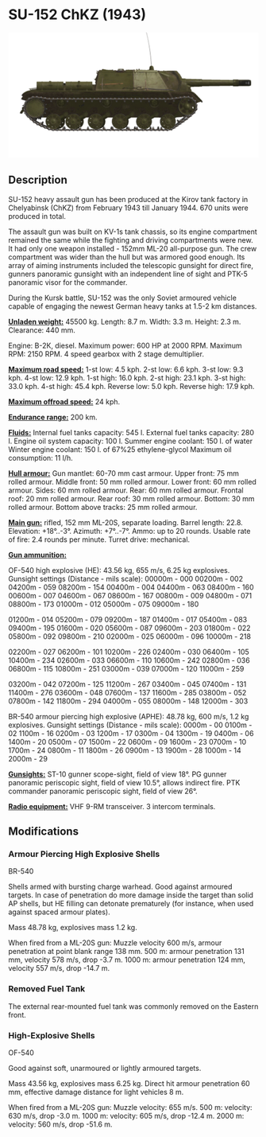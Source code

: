 # SU-152 ChKZ (1943)

![_su152](../images/_su152.png)

## Description

SU-152 heavy assault gun has been produced at the Kirov tank factory in Chelyabinsk (ChKZ) from February 1943 till January 1944. 670 units were produced in total. 

The assault gun was built on KV-1s tank chassis, so its engine compartment remained the same while the fighting and driving compartments were new. It had only one weapon installed - 152mm ML-20 all-purpose gun. The crew compartment was wider than the hull but was armored good enough. Its array of aiming instruments included the telescopic gunsight for direct fire, gunners panoramic gunsight with an independent line of sight and PTK-5 panoramic visor for the commander.

During the Kursk battle, SU-152 was the only Soviet armoured vehicle capable of engaging the newest German heavy tanks at 1.5-2 km distances.

<b><u>Unladen weight:</u></b> 45500 kg.
Length: 8.7 m.
Width: 3.3 m.
Height: 2.3 m.
Clearance: 440 mm.

Engine: В-2К, diesel.
Maximum power: 600 HP at 2000 RPM.
Maximum RPM: 2150 RPM.
4 speed gearbox with 2 stage demultiplier.

<b><u>Maximum road speed:</u></b>
1-st low: 4.5 kph.
2-st low: 6.6 kph.
3-st low: 9.3 kph.
4-st low: 12.9 kph.
1-st high: 16.0 kph.
2-st high: 23.1 kph.
3-st high: 33.0 kph.
4-st high: 45.4 kph.
Reverse low: 5.0 kph.
Reverse high: 17.9 kph.

<b><u>Maximum offroad speed:</u></b> 24 kph.

<b><u>Endurance range:</u></b> 200 km.

<b><u>Fluids:</u></b>
Internal fuel tanks capacity: 545 l.
External fuel tanks capacity: 280 l.
Engine oil system capacity: 100 l.
Summer engine coolant: 150 l. of water
Winter engine coolant: 150 l. of 67%25 ethylene-glycol
Maximum oil consumption: 11 l/h.

<b><u>Hull armour:</u></b>
Gun mantlet: 60-70 mm cast armour.
Upper front: 75 mm rolled armour.
Middle front: 50 mm rolled armour.
Lower front: 60 mm rolled armour.
Sides: 60 mm rolled armour.
Rear: 60 mm rolled armour.
Frontal roof: 20 mm rolled armour.
Rear roof: 30 mm rolled armour.
Bottom: 30 mm rolled armour.
Bottom above tracks: 25 mm rolled armour.

<b><u>Main gun:</u></b> rifled, 152 mm ML-20S, separate loading.
Barrel length: 22.8.
Elevation: +18°..-3°.
Azimuth: +7°..-7°.
Ammo: up to 20 rounds.
Usable rate of fire: 2.4 rounds per minute.
Turret drive: mechanical.

<b><u>Gun ammunition:</u></b> 

OF-540 high explosive (HE): 43.56 kg, 655 m/s, 6.25 kg explosives.
Gunsight settings
(Distance - mils scale):
00000m - 000
00200m - 002    04200m - 059    08200m - 154
00400m - 004    04400m - 063    08400m - 160
00600m - 007    04600m - 067    08600m - 167
00800m - 009    04800m - 071    08800m - 173
01000m - 012    05000m - 075    09000m - 180

01200m - 014    05200m - 079    09200m - 187
01400m - 017    05400m - 083    09400m - 195
01600m - 020    05600m - 087    09600m - 203
01800m - 022    05800m - 092    09800m - 210
02000m - 025    06000m - 096    10000m - 218

02200m - 027    06200m - 101    10200m - 226
02400m - 030    06400m - 105    10400m - 234
02600m - 033    06600m - 110    10600m - 242
02800m - 036    06800m - 115    10800m - 251
03000m - 039    07000m - 120    11000m - 259

03200m - 042    07200m - 125    11200m - 267
03400m - 045    07400m - 131    11400m - 276
03600m - 048    07600m - 137    11600m - 285
03800m - 052    07800m - 142    11800m - 294
04000m - 055    08000m - 148    12000m - 303

BR-540 armour piercing high explosive (APHE): 48.78 kg, 600 m/s, 1.2 kg explosives.
Gunsight settings
(Distance - mils scale):
0000m - 00
0100m - 02    1100m - 16
0200m - 03    1200m - 17
0300m - 04    1300m - 19
0400m - 06    1400m - 20
0500m - 07    1500m - 22
0600m - 09    1600m - 23
0700m - 10    1700m - 24
0800m - 11    1800m - 26
0900m - 13    1900m - 28
1000m - 14    2000m - 29

<b><u>Gunsights:</u></b>
ST-10 gunner scope-sight, field of view 18°.
PG gunner panoramic periscopic sight, field of view 10.5°, allows indirect fire.
PTK commander panoramic periscopic sight, field of view 26°.

<b><u>Radio equipment:</u></b>
VHF 9-RM transceiver.
3 intercom terminals.


## Modifications


### Armour Piercing High Explosive Shells

BR-540

Shells armed with bursting charge warhead.
Good against armoured targets. In case of penetration do more damage inside the target than solid AP shells, but HE filling can detonate prematurely (for instance, when used against spaced armour plates).

Mass 48.78 kg, explosives mass 1.2 kg.

When fired from a ML-20S gun:
Muzzle velocity 600 m/s, armour penetration at point blank range 138 mm.
500 m: armour penetration 131 mm, velocity 578 m/s, drop -3.7 m.
1000 m: armour penetration 124 mm, velocity 557 m/s, drop -14.7 m.


### Removed Fuel Tank

The external rear-mounted fuel tank was commonly removed on the Eastern front.


### High-Explosive Shells

OF-540

Good against soft, unarmoured or lightly armoured targets.

Mass 43.56 kg, explosives mass 6.25 kg.
Direct hit armour penetration 60 mm, effective damage distance for light vehicles 8 m.

When fired from a ML-20S gun:
Muzzle velocity: 655 m/s.
500 m: velocity: 630 m/s, drop -3.0 m.
1000 m: velocity: 605 m/s, drop -12.4 m.
2000 m: velocity: 560 m/s, drop -51.6 m.